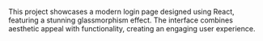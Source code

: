This project showcases a modern login page designed using React, featuring a stunning glassmorphism effect. The interface combines aesthetic appeal with functionality, creating an engaging user experience.




